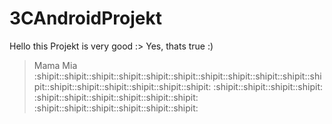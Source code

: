 # 3CAndroidProjekt
Hello this Projekt is very good :>
Yes, thats true :)
> Mama Mia
:shipit::shipit::shipit::shipit::shipit::shipit::shipit::shipit::shipit::shipit::shipit::shipit::shipit::shipit::shipit::shipit::shipit:
:shipit::shipit::shipit::shipit:
:shipit::shipit::shipit::shipit::shipit::shipit:
:shipit::shipit::shipit::shipit::shipit::shipit:
